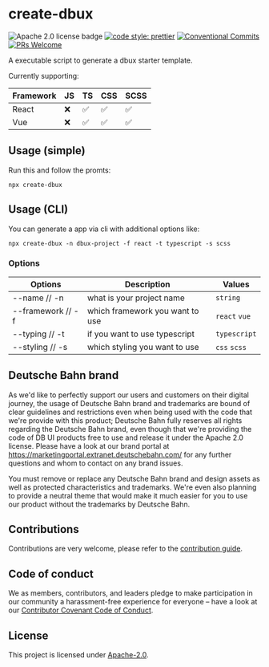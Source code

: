 # create-dbux

![Apache 2.0 license badge](https://img.shields.io/badge/License-Apache_2.0-blue.svg)
[![code style: prettier](https://img.shields.io/badge/code_style-prettier-ff69b4.svg?style=flat-square)](https://github.com/prettier/prettier)
[![Conventional Commits](https://img.shields.io/badge/Conventional%20Commits-1.0.0-yellow.svg)](https://conventionalcommits.org)
[![PRs Welcome](https://img.shields.io/badge/PRs-welcome-brightgreen.svg?style=flat-square)](https://makeapullrequest.com)

A executable script to generate a dbux starter template.

Currently supporting:

| Framework | JS  | TS  | CSS | SCSS |
| --------- | --- | --- | --- | ---- |
| React     | ❌  | ✅  | ✅  | ✅   |
| Vue       | ❌  | ✅  | ✅  | ✅   |

## Usage (simple)

Run this and follow the promts:

```shell
npx create-dbux
```

## Usage (CLI)

You can generate a app via cli with additional options like:

```shell
npx create-dbux -n dbux-project -f react -t typescript -s scss
```

### Options

| Options           | Description                     | Values        |
| ----------------- | ------------------------------- | ------------- |
| --name // -n      | what is your project name       | `string`      |
| --framework // -f | which framework you want to use | `react` `vue` |
| --typing // -t    | if you want to use typescript   | `typescript`  |
| --styling // -s   | which styling you want to use   | `css` `scss`  |

## Deutsche Bahn brand

As we'd like to perfectly support our users and customers on their digital journey, the usage of Deutsche Bahn brand and trademarks are bound of clear guidelines and restrictions even when being used with the code that we're provide with this product; Deutsche Bahn fully reserves all rights regarding the Deutsche Bahn brand, even though that we're providing the code of DB UI products free to use and release it under the Apache 2.0 license.
Please have a look at our brand portal at <https://marketingportal.extranet.deutschebahn.com/> for any further questions and whom to contact on any brand issues.

You must remove or replace any Deutsche Bahn brand and design assets as well as protected characteristics and trademarks. We're even also planning to provide a neutral theme that would make it much easier for you to use our product without the trademarks by Deutsche Bahn.

## Contributions

Contributions are very welcome, please refer to the [contribution guide](https://github.com/db-ui/mono/blob/main/CONTRIBUTING.md).

## Code of conduct

We as members, contributors, and leaders pledge to make participation in our
community a harassment-free experience for everyone – have a look at our [Contributor Covenant Code of Conduct](https://github.com/db-ui/mono/blob/main/CODE-OF-CONDUCT.md).

## License

This project is licensed under [Apache-2.0](LICENSE).
